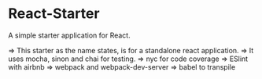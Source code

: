# React-Starter
A simple starter application for React.

=> This starter as the name states, is for a standalone react application.
=> It uses mocha, sinon and chai for testing.
=> nyc for code coverage
=> ESlint with airbnb
=> webpack and webpack-dev-server
=> babel to transpile

